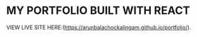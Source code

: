 # MY PORTFOLIO BUILT WITH REACT

VIEW LIVE SITE HERE:(https://arunbalachockalingam.github.io/portfolio/).

